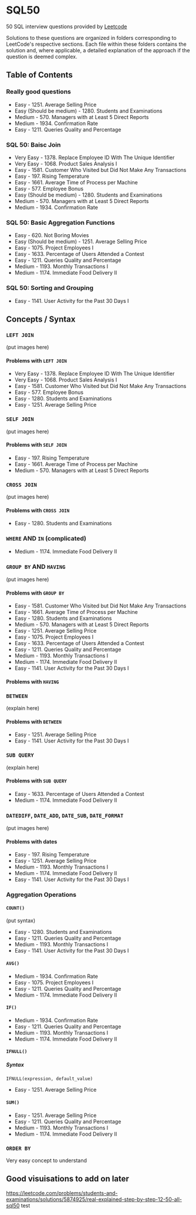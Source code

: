 # SQL50
50 SQL interview questions provided by [Leetcode](https://leetcode.com/)

Solutions to these questions are organized in folders corresponding to LeetCode's respective sections. Each file within these folders contains the solution and, where applicable, a detailed explanation of the approach if the question is deemed complex.

## Table of Contents
### Really good questions
* Easy - 1251. Average Selling Price
* Easy (Should be medium) - 1280. Students and Examinations
* Medium - 570. Managers with at Least 5 Direct Reports
* Medium - 1934. Confirmation Rate
* Easy - 1211. Queries Quality and Percentage

### SQL 50: Baisc Join
* Very Easy - 1378. Replace Employee ID With The Unique Identifier
* Very Easy - 1068. Product Sales Analysis I
* Easy - 1581. Customer Who Visited but Did Not Make Any Transactions
* Easy - 197. Rising Temperature
* Easy - 1661. Average Time of Process per Machine
* Easy - 577. Employee Bonus
* Easy (Should be medium) - 1280. Students and Examinations
* Medium - 570. Managers with at Least 5 Direct Reports
* Medium - 1934. Confirmation Rate

### SQL 50: Basic Aggregation Functions
* Easy - 620. Not Boring Movies
* Easy (Should be medium) - 1251. Average Selling Price
* Easy - 1075. Project Employees I
* Easy - 1633. Percentage of Users Attended a Contest
* Easy - 1211. Queries Quality and Percentage
* Medium - 1193. Monthly Transactions I
* Medium - 1174. Immediate Food Delivery II

### SQL 50: Sorting and Grouping
* Easy - 1141. User Activity for the Past 30 Days I



## Concepts / Syntax
### `LEFT JOIN`
(put images here)
#### Problems with `LEFT JOIN`
* Very Easy - 1378. Replace Employee ID With The Unique Identifier
* Very Easy - 1068. Product Sales Analysis I
* Easy - 1581. Customer Who Visited but Did Not Make Any Transactions
* Easy - 577. Employee Bonus
* Easy - 1280. Students and Examinations
* Easy - 1251. Average Selling Price

### `SELF JOIN`
(put images here)
#### Problems with `SELF JOIN`
* Easy - 197. Rising Temperature
* Easy - 1661. Average Time of Process per Machine
* Medium - 570. Managers with at Least 5 Direct Reports

### `CROSS JOIN`
(put images here)
#### Problems with `CROSS JOIN`
* Easy - 1280. Students and Examinations

### `WHERE` AND `IN` (complicated)
* Medium - 1174. Immediate Food Delivery II

### `GROUP BY` AND `HAVING`
(put images here)
#### Problems with `GROUP BY`
* Easy - 1581. Customer Who Visited but Did Not Make Any Transactions
* Easy - 1661. Average Time of Process per Machine
* Easy - 1280. Students and Examinations
* Medium - 570. Managers with at Least 5 Direct Reports
* Easy - 1251. Average Selling Price
* Easy - 1075. Project Employees I
* Easy - 1633. Percentage of Users Attended a Contest
* Easy - 1211. Queries Quality and Percentage
* Medium - 1193. Monthly Transactions I
* Medium - 1174. Immediate Food Delivery II
* Easy - 1141. User Activity for the Past 30 Days I

#### Problems with `HAVING`



### `BETWEEN`
(explain here)
#### Problems with `BETWEEN`
* Easy - 1251. Average Selling Price
* Easy - 1141. User Activity for the Past 30 Days I

### `SUB QUERY`
(explain here)
#### Problems with `SUB QUERY`
* Easy - 1633. Percentage of Users Attended a Contest
* Medium - 1174. Immediate Food Delivery II



### `DATEDIFF`, `DATE_ADD`, `DATE_SUB`, `DATE_FORMAT`
(put images here)
#### Problems with dates
* Easy - 197. Rising Temperature
* Easy - 1251. Average Selling Price
* Medium - 1193. Monthly Transactions I
* Medium - 1174. Immediate Food Delivery II
* Easy - 1141. User Activity for the Past 30 Days I

### Aggregation Operations
#### `COUNT()`
(put syntax)
* Easy - 1280. Students and Examinations
* Easy - 1211. Queries Quality and Percentage
* Medium - 1193. Monthly Transactions I
* Easy - 1141. User Activity for the Past 30 Days I

#### `AVG()`
* Medium - 1934. Confirmation Rate
* Easy - 1075. Project Employees I
* Easy - 1211. Queries Quality and Percentage
* Medium - 1174. Immediate Food Delivery II

#### `IF()`
* Medium - 1934. Confirmation Rate
* Easy - 1211. Queries Quality and Percentage
* Medium - 1193. Monthly Transactions I
* Medium - 1174. Immediate Food Delivery II

#### `IFNULL()`
##### Syntax
`IFNULL(expression, default_value)`
* Easy - 1251. Average Selling Price

#### `SUM()`
* Easy - 1251. Average Selling Price
* Easy - 1211. Queries Quality and Percentage
* Medium - 1193. Monthly Transactions I
* Medium - 1174. Immediate Food Delivery II

### `ORDER BY`
Very easy concept to understand

## Good visuisations to add on later
https://leetcode.com/problems/students-and-examinations/solutions/5874925/real-explained-step-by-step-12-50-all-sql50
test

